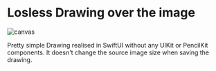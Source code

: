 # Losless Drawing over the image
![canvas](https://github.com/IAMTHEBURT/loslees-canvas-over-image/assets/68640087/163249cb-c920-453b-9893-afbd552eea9b)

Pretty simple Drawing realised in SwiftUI without any UIKit or PencilKit components.
It doesn't change the source image size when saving the drawing.
